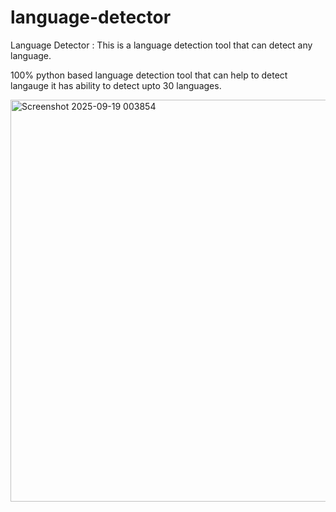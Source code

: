 # language-detector
Language Detector : This is a language detection tool that can detect any language.

100% python based language detection tool that can help to detect langauge it has ability to detect upto 30 languages.

<img width="943" height="643" alt="Screenshot 2025-09-19 003854" src="https://github.com/user-attachments/assets/436e2e1e-ed12-4646-8fa8-9eca7e98fcb4" />
